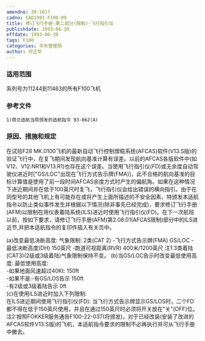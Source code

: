 ```yaml
---
amendno: 39-1017
cadno: CAD1993-F100-09
title: 修订飞行手册-第二部分(限制)-飞行指引仪
publishdate: 1993-06-30
effdate: 1993-06-30
tags: F100
categories: 华东管理局
author: 何正华
---
```


### 适用范围 
系列号为11244到11463的所有F100飞机

<!--more-->
### 参考文件
    1)荷兰适航当局颁发的适航指令 93-062(A) 

### 原因、措施和规定 
在试验F28 MK.0100飞机的最新自动飞行控制增稳系统(AFCAS)软件(V13.S版)的验证飞行中，在复飞期间发现航向基准计算有误差。以前的AFCAS各版软件中(如 V12、V12.NR1和V13.R1)也存在这个误差。当使用飞行指引仪(FD)或无余度自动驾驶仪进近时["GS/LOC"出现在飞行方式告示牌(FMA)]，此不合格的航向基准的目标计算值是使用了前一段时间AFCAS余度方式时产生的偏航角。如果在这种情况下进近期间并在低于100英尺时复飞，飞行指引仪会给出错误的横向指引。由于在同型号的其他飞机上有可能存在或将产生上面所描述的不安全因素，特颁发本适航指令以防止类似事件发生并根据以下情况(除非事先已经完成)，要求修订飞行手册(AFM)以限制在用仪表着陆系统(ILS)进近时使用飞行指引仪(FD)。在下一次航班以前，按如下要求，请修订飞行手册(AFM)第2.08.01(AFCAS限制)部分中的ILS进近节,并把本适航指令的复印件插入有关页中。 
  
(a)改变最低决断高度: 
气象限制: 2类(CAT 2) -飞行方式告示牌(FMA) GS/LOC -最低决断高度(DH) 150英尺 -跑道可视距离(RVR) 400米/1200英尺 
注1:3类着陆(CAT3)(2级或3级着陆)气象限制保持不变。 
(b)当GS/LOC告示时改变最低使用高度: 
最低使用高度:  
-如果地面风速超过40Kt:  150ft  
-如果不是:-有GS/LOS告示  150ft  
-有2级或3级着陆告示  0ft  
(c)在使用ILS进近时加入下列限制:  
在ILS进近期间使用飞行指引仪(FD):     当飞行方式告示牌显示GS/LOS时，二个FD都不得在低于150英尺使用，并且在通过150英尺时必须将开关放在"关"(OFF)位。 
    注2:按照FOKKER服务通告F100-22-037(将颁发)，对于已经改装(安装了改进的AFCAS软件V13.S版)的飞机，本适航指令要求的限制不必再执行并可从飞行手册中撤去。
